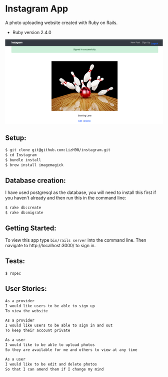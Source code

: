 Instagram App
===============

A photo uploading website created with Ruby on Rails.

* Ruby version 2.4.0


![alt text](screenshots/instagram.png)

Setup:
-------

```
$ git clone git@github.com:LizH90/instagram.git
$ cd Instagram
$ bundle install
$ brew install imagemagick
```

Database creation:
--------
I have used postgresql as the database, you will need to install this first if
you haven't already and then run this in the command line:

```
$ rake db:create
$ rake db:migrate
```

Getting Started:
------
To view this app type ```bin/rails server``` into the command line. Then navigate to http://localhost:3000/ to sign in.


Tests:
-------
```
$ rspec
```

User Stories:
---------
```
As a provider
I would like users to be able to sign up
To view the website
```
```
As a provider
I would like users to be able to sign in and out
To keep their account private
```
```
As a user
I would like to be able to upload photos
So they are available for me and others to view at any time
```
```
As a user
I would like to be edit and delete photos
So that I can amend them if I change my mind
```
